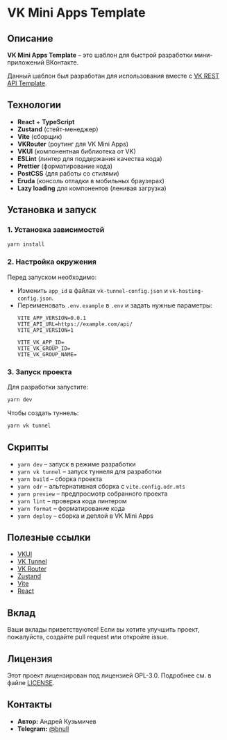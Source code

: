 # VK Mini Apps Template

## Описание

**VK Mini Apps Template** – это шаблон для быстрой разработки мини-приложений ВКонтакте.

Данный шаблон был разработан для использования вместе с [VK REST API Template](https://github.com/empty-devs/vk-rest-api-template).

## Технологии

- **React** + **TypeScript**
- **Zustand** (стейт-менеджер)
- **Vite** (сборщик)
- **VKRouter** (роутинг для VK Mini Apps)
- **VKUI** (компонентная библиотека от VK)
- **ESLint** (линтер для поддержания качества кода)
- **Prettier** (форматирование кода)
- **PostCSS** (для работы со стилями)
- **Eruda** (консоль отладки в мобильных браузерах)
- **Lazy loading** для компонентов (ленивая загрузка)

## Установка и запуск

### 1. Установка зависимостей

```sh
yarn install
```

### 2. Настройка окружения

Перед запуском необходимо:

- Изменить `app_id` в файлах `vk-tunnel-config.json` и `vk-hosting-config.json`.
- Переименовать `.env.example` в `.env` и задать нужные параметры:
  ```env
  VITE_APP_VERSION=0.0.1
  VITE_API_URL=https://example.com/api/
  VITE_API_VERSION=1

  VITE_VK_APP_ID=
  VITE_VK_GROUP_ID=
  VITE_VK_GROUP_NAME=
  ```

### 3. Запуск проекта

Для разработки запустите:

```sh
yarn dev
```

Чтобы создать туннель:

```sh
yarn vk tunnel
```

## Скрипты

- `yarn dev` – запуск в режиме разработки
- `yarn vk tunnel` – запуск туннеля для разработки
- `yarn build` – сборка проекта
- `yarn odr` – альтернативная сборка с `vite.config.odr.mts`
- `yarn preview` – предпросмотр собранного проекта
- `yarn lint` – проверка кода линтером
- `yarn format` – форматирование кода
- `yarn deploy` – сборка и деплой в VK Mini Apps

## Полезные ссылки

- [VKUI](https://dev.vk.com/ru/libraries/vkui)
- [VK Tunnel](https://dev.vk.com/ru/libraries/tunnel)
- [VK Router](https://dev.vk.com/ru/libraries/router)
- [Zustand](https://zustand.docs.pmnd.rs/getting-started/introduction)
- [Vite](https://vite.dev/guide/)
- [React](https://react.dev/learn)

## Вклад

Ваши вклады приветствуются! Если вы хотите улучшить проект, пожалуйста, создайте pull request или откройте issue.

## Лицензия

Этот проект лицензирован под лицензией GPL-3.0. Подробнее см. в файле [LICENSE](LICENSE).

## Контакты

- **Автор:** Андрей Кузьмичев
- **Telegram:** [@bnull](https://t.me/bnull)


